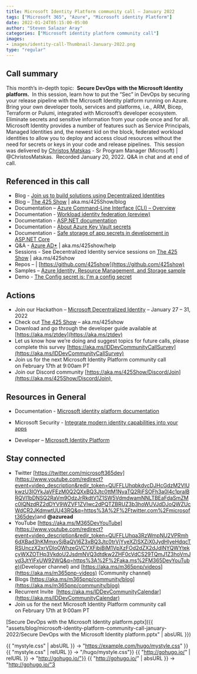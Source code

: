 ```yaml
---
title: Microsoft Identity Platform community call – January 2022
tags: ["Microsoft 365", "Azure", "Microsoft identity Platform"]
date: 2022-01-24T05:15:00-05:00
author: "Steven Salazar Aray"
categories: ["Microsoft identity platform community call"]
images:
- images/identity-call-Thumbnail-January-2022.png
type: "regular"
---
```


## Call summary

This month’s in-depth topic:  **Secure DevOps with the Microsoft Identity platform.**  In this session, learn how to put the “Sec” in DevOps by securing your release pipeline with the Microsoft Identity platform running on Azure.  Bring your own developer tools, services and platforms, i.e., ARM, Bicep, Terraform or Pulumi, integrated with Microsoft’s developer ecosystem.  Eliminate secrets and sensitive information from your code once and for all.  Microsoft Identity provides a number of features such as Service Principals, Managed Identities and, the newest kid on the block, federated workload identities to allow you to deploy and access cloud resources without the need for secrets or keys in your code and release pipelines.  This session was delivered by [Christos Matskas](https://twitter.com/ChristosMatskas) - Sr Program Manager (Microsoft) | @ChristosMatskas.  Recorded January 20, 2022. Q&A in chat and at end of call.

## Referenced in this call

*   Blog - [Join us to build solutions using Decentralized Identities](https://techcommunity.microsoft.com/t5/azure-active-directory-identity/join-us-to-build-solutions-using-decentralized-identities/ba-p/2810649) 
*   Blog – [The 425 Show](https://dev.to/425show) | aka.ms/425Show/blog
*   Documentation – [Azure Command-Line Interface (CLI) – Overview](https://docs.microsoft.com/cli/azure/what-is-azure-cli) 
*   Documentation - [Workload identity federation (preview)](https://docs.microsoft.com/azure/active-directory/develop/workload-identity-federation) 
*   Documentation - [ASP.NET documentation](https://docs.microsoft.com/aspnet/core/?view=aspnetcore-6.0) 
*   Documentation - [About Azure Key Vault secrets](https://docs.microsoft.com/aspnet/core/security/app-secrets?view=aspnetcore-6.0&tabs=linux) 
*   Documentation - [Safe storage of app secrets in development in ASP.NET Core](https://docs.microsoft.com/aspnet/core/security/app-secrets?view=aspnetcore-6.0&tabs=linux) 
*   Q&A - [Azure AD\*](https://aka.ms/425show/help) | aka.ms/425show/help
*   Sessions - See Decentralized Identity service sessions on [The 425 Show](aka.ms/425show) | aka.ms/425show
*   Repos – | [https://github.com/425show](https://github.com/425show)
*   Samples – [Azure Identity, Resource Management, and Storage sample](https://docs.microsoft.com/samples/dotnet/samples/azure-identity-resource-management-storage/) 
*   Demo - [The Config secret is: I'm a config secret](https://pnp.github.io/blog/microsoft-identity-platform-community-call/microsoft-identity-platform-community-call-january-2022/) 

## Actions

*   Join our Hackathon – [Microsoft Decentralized Identity](https://techcommunity.microsoft.com/t5/azure-active-directory-identity/join-us-to-build-solutions-using-decentralized-identities/ba-p/2810649) – January 27 – 31, 2022
*   Check out [The 425 Show](https://aka.ms/425show) – aka.ms/425show
*   Download and go through the developer guide available at [https://aka.ms/ztdev](https://aka.ms/ztdev)
*   Let us know how we’re doing and suggest topics for future calls, please complete this survey [https://aka.ms/IDDevCommunityCallSurvey](https://aka.ms/IDDevCommunityCallSurvey)
*   Join us for the next Microsoft Identity Platform community call on February 17th at 9:00am PT
*   Join our Discord community [https://aka.ms/425Show/Discord/Join](https://aka.ms/425Show/Discord/Join) 

## Resources in General

*   Documentation - [Microsoft identity platform documentation](https://docs.microsoft.com/azure/active-directory/develop/) 

*   Microsoft Security - [Integrate modern identity capabilities into your apps](https://www.microsoft.com/security/business/identity-access-management/microsoft-identity-management-platform) 

*   Developer – [Microsoft Identity Platform](https://developer.microsoft.com/identity)


## Stay connected

*   Twitter [https://twitter.com/microsoft365dev](https://www.youtube.com/redirect?event=video_description&redir_token=QUFFLUhqbkdvcDJHcGdzM2VIUkwzU3lOYkJaVFEzM0Q2QXxBQ3Jtc0ttM1NyaTQ2RjFSOFh3a0l4c1pralBRQVI1bDNSQ2RaVm9OdzJrRkdtV1Z1SW5VdmdwamNNLTBEaFdaSmZMc0lQNzdRZ2dDYV9WZVF1ZVIwc2dPQTZBRUZ3b3hoWUVJdDJoQWZUcWdCR2JKdmwtUU43RQ&q=https%3A%2F%2Ftwitter.com%2Fmicrosoft365dev)​ and **@azuread**
*   YouTube [https://aka.ms/M365DevYouTube](https://www.youtube.com/redirect?event=video_description&redir_token=QUFFLUhqa3RzWmpNU2VPRmh6dXBad3hKMmxySjBaQVl6Z3xBQ3Jtc0trVjYyeXZlSXZiX0JydHlyeHdqcTRSUnczX2xrVDloOWhzeGVCYXFibjBiM1VpXzFOd2dZX2dJdlNYQWYtekcyWXZOTHp3VkdoU2JsdmNVQ3dtdkw2ZHF0cVdCS29TQmJ1Z3hoVmJyd3JtYlFxUW92WQ&q=https%3A%2F%2Faka.ms%2FM365DevYouTube)​ (Developer channel) and [https://aka.ms/m365pnp/videos](https://aka.ms/m365pnp-videos) (Community channel)
*   Blogs [https://aka.ms/m365pnp/community/blog](https://aka.ms/m365pnp/community/blog)
*   Recurrent Invite  [https://aka.ms/IDDevCommunityCalendar](https://aka.ms/IDDevCommunityCalendar)
*   Join us for the next Microsoft Identity Platform community call on February 17th at 9:00am PT

[Secure DevOps with the Microsoft Identity platform.pptx]({{ "assets/blog/microsoft-identity-platform-community-call-january-2022/Secure DevOps with the Microsoft Identity platform.pptx" | absURL }})

{{ "mystyle.css" | absURL }} → "https://example.com/hugo/mystyle.css" }}
{{ "mystyle.css" | relURL }} → "/hugo/mystyle.css"}}
{{ "http://gohugo.io/" | relURL }} →  "http://gohugo.io/"}}
{{ "http://gohugo.io/" | absURL }} →  "http://gohugo.io/"3
